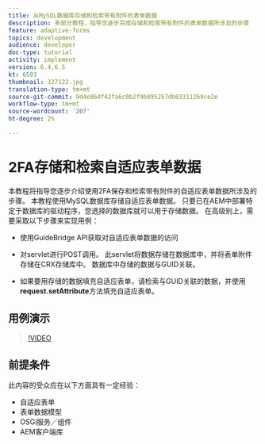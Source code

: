 ```yaml
---
title: 从MySQL数据库存储和检索带有附件的表单数据
description: 多部分教程，指导您逐步完成存储和检索带有附件的表单数据所涉及的步骤
feature: adaptive-forms
topics: development
audience: developer
doc-type: tutorial
activity: implement
version: 6.4,6.5
kt: 6593
thumbnail: 327122.jpg
translation-type: tm+mt
source-git-commit: 9d4e864f42fa6c0b2f9b895257db03311269ce2e
workflow-type: tm+mt
source-wordcount: '207'
ht-degree: 2%

---
```



# 2FA存储和检索自适应表单数据

本教程将指导您逐步介绍使用2FA保存和检索带有附件的自适应表单数据所涉及的步骤。 本教程使用MySQL数据库存储自适应表单数据。 只要已在AEM中部署特定于数据库的驱动程序，您选择的数据库就可以用于存储数据。 在高级别上，需要采取以下步骤来实现用例：

* 使用GuideBridge API获取对自适应表单数据的访问

* 对servlet进行POST调用。 此servlet将数据存储在数据库中，并将表单附件存储在CRX存储库中。 数据库中存储的数据与GUID关联。

* 如果要用存储的数据填充自适应表单，请检索与GUID关联的数据，并使用&#x200B;**request.setAttribute**&#x200B;方法填充自适应表单。

## 用例演示

>[!VIDEO](https://video.tv.adobe.com/v/327122?quality=9&learn=on)

## 前提条件

此内容的受众应在以下方面具有一定经验：

* 自适应表单
* 表单数据模型
* OSGi服务／组件
* AEM客户端库
